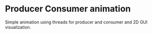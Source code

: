# Producer Consumer animation
Simple animation using threads for producer and consumer and 2D GUI visualization.
